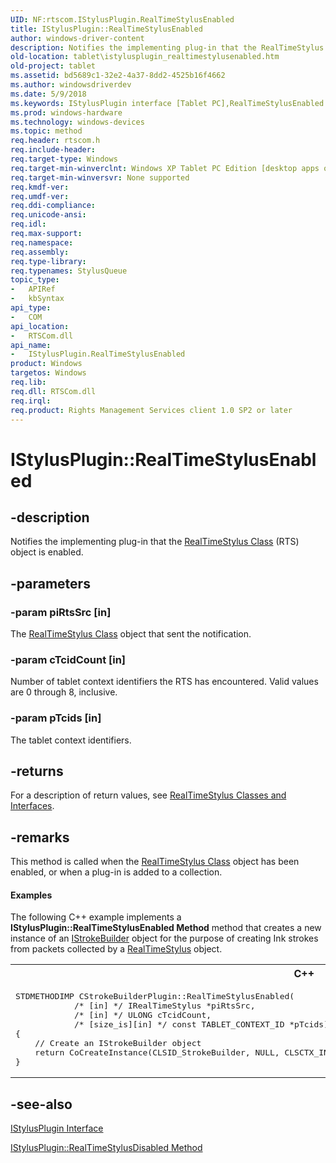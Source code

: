```yaml
---
UID: NF:rtscom.IStylusPlugin.RealTimeStylusEnabled
title: IStylusPlugin::RealTimeStylusEnabled
author: windows-driver-content
description: Notifies the implementing plug-in that the RealTimeStylus Class (RTS) object is enabled.
old-location: tablet\istylusplugin_realtimestylusenabled.htm
old-project: tablet
ms.assetid: bd5689c1-32e2-4a37-8dd2-4525b16f4662
ms.author: windowsdriverdev
ms.date: 5/9/2018
ms.keywords: IStylusPlugin interface [Tablet PC],RealTimeStylusEnabled method, IStylusPlugin.RealTimeStylusEnabled, IStylusPlugin::RealTimeStylusEnabled, RealTimeStylusEnabled, RealTimeStylusEnabled method [Tablet PC], RealTimeStylusEnabled method [Tablet PC],IStylusPlugin interface, bd5689c1-32e2-4a37-8dd2-4525b16f4662, rtscom/IStylusPlugin::RealTimeStylusEnabled, tablet.istylusplugin_realtimestylusenabled
ms.prod: windows-hardware
ms.technology: windows-devices
ms.topic: method
req.header: rtscom.h
req.include-header: 
req.target-type: Windows
req.target-min-winverclnt: Windows XP Tablet PC Edition [desktop apps only]
req.target-min-winversvr: None supported
req.kmdf-ver: 
req.umdf-ver: 
req.ddi-compliance: 
req.unicode-ansi: 
req.idl: 
req.max-support: 
req.namespace: 
req.assembly: 
req.type-library: 
req.typenames: StylusQueue
topic_type:
-	APIRef
-	kbSyntax
api_type:
-	COM
api_location:
-	RTSCom.dll
api_name:
-	IStylusPlugin.RealTimeStylusEnabled
product: Windows
targetos: Windows
req.lib: 
req.dll: RTSCom.dll
req.irql: 
req.product: Rights Management Services client 1.0 SP2 or later
---
```


# IStylusPlugin::RealTimeStylusEnabled


## -description



Notifies the implementing plug-in that the <a href="https://msdn.microsoft.com/fd686a78-b0a8-41d2-a37b-90544f531270">RealTimeStylus Class</a> (RTS) object is enabled.




## -parameters




### -param piRtsSrc [in]

The <a href="https://msdn.microsoft.com/fd686a78-b0a8-41d2-a37b-90544f531270">RealTimeStylus Class</a> object that sent the notification.


### -param cTcidCount [in]

Number of tablet context identifiers the RTS has encountered. Valid values are 0 through 8, inclusive.


### -param pTcids [in]

The tablet context identifiers.


## -returns



For a description of return values, see <a href="https://msdn.microsoft.com/fc0900b4-f08b-4a93-bbc0-d3db067d7917">RealTimeStylus Classes and Interfaces</a>.




## -remarks



This method is called when the <a href="https://msdn.microsoft.com/fd686a78-b0a8-41d2-a37b-90544f531270">RealTimeStylus Class</a> object has been enabled, or when a plug-in is added to a collection.


#### Examples

The following C++ example implements a <b>IStylusPlugin::RealTimeStylusEnabled Method</b> method that creates a new instance of an <a href="https://msdn.microsoft.com/309fcc8a-6a14-4ee3-b340-5e47ff249bf8">IStrokeBuilder</a> object for the purpose of creating Ink strokes from packets collected by a <a href="https://msdn.microsoft.com/fd686a78-b0a8-41d2-a37b-90544f531270">RealTimeStylus</a> object.

<div class="code"><span codelanguage="ManagedCPlusPlus"><table>
<tr>
<th>C++</th>
</tr>
<tr>
<td>
<pre>STDMETHODIMP CStrokeBuilderPlugin::RealTimeStylusEnabled( 
            /* [in] */ IRealTimeStylus *piRtsSrc,
            /* [in] */ ULONG cTcidCount,
            /* [size_is][in] */ const TABLET_CONTEXT_ID *pTcids)
{
	// Create an IStrokeBuilder object
	return CoCreateInstance(CLSID_StrokeBuilder, NULL, CLSCTX_INPROC, IID_IStrokeBuilder, (VOID **)&amp;m_pStrokeBuilder);
}
</pre>
</td>
</tr>
</table></span></div>



## -see-also




<a href="https://msdn.microsoft.com/bbef5cdb-4112-4733-80bb-692b7a198605">IStylusPlugin Interface</a>



<a href="https://msdn.microsoft.com/62425c21-62fb-4a29-b024-8d5dc237b430">IStylusPlugin::RealTimeStylusDisabled Method</a>
 

 

